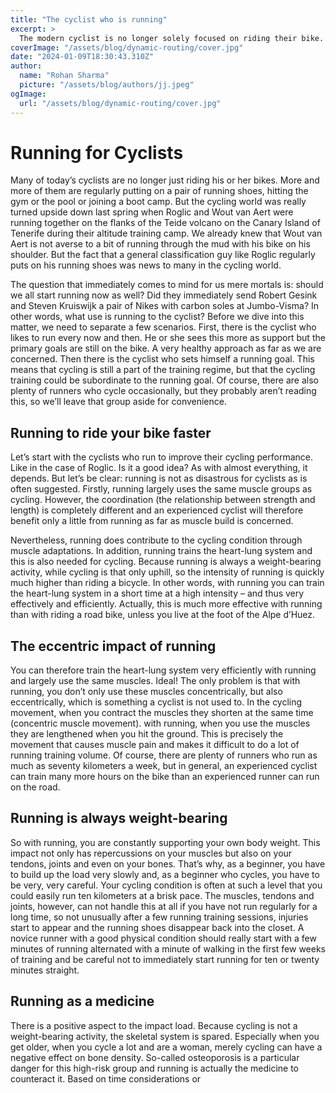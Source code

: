 ```yaml
---
title: "The cyclist who is running"
excerpt: >
  The modern cyclist is no longer solely focused on riding their bike. Nowadays, an increasing number of cyclists are incorporating running into their routine, regularly donning a pair of running shoes
coverImage: "/assets/blog/dynamic-routing/cover.jpg"
date: "2024-01-09T18:30:43.310Z"
author:
  name: "Rohan Sharma"
  picture: "/assets/blog/authors/jj.jpeg"
ogImage:
  url: "/assets/blog/dynamic-routing/cover.jpg"
---
```


# Running for Cyclists

Many of today’s cyclists are no longer just riding his or her bikes. More and more of them are regularly putting on a pair of running shoes, hitting the gym or the pool or joining a boot camp. But the cycling world was really turned upside down last spring when Roglic and Wout van Aert were running together on the flanks of the Teide volcano on the Canary Island of Tenerife during their altitude training camp. We already knew that Wout van Aert is not averse to a bit of running through the mud with his bike on his shoulder. But the fact that a general classification guy like Roglic regularly puts on his running shoes was news to many in the cycling world.

The question that immediately comes to mind for us mere mortals is: should we all start running now as well? Did they immediately send Robert Gesink and Steven Kruiswijk a pair of Nikes with carbon soles at Jumbo-Visma? In other words, what use is running to the cyclist? Before we dive into this matter, we need to separate a few scenarios. First, there is the cyclist who likes to run every now and then. He or she sees this more as support but the primary goals are still on the bike. A very healthy approach as far as we are concerned. Then there is the cyclist who sets himself a running goal. This means that cycling is still a part of the training regime, but that the cycling training could be subordinate to the running goal. Of course, there are also plenty of runners who cycle occasionally, but they probably aren’t reading this, so we’ll leave that group aside for convenience.

## Running to ride your bike faster

Let’s start with the cyclists who run to improve their cycling performance. Like in the case of Roglic. Is it a good idea? As with almost everything, it depends. But let’s be clear: running is not as disastrous for cyclists as is often suggested. Firstly, running largely uses the same muscle groups as cycling. However, the coordination (the relationship between strength and length) is completely different and an experienced cyclist will therefore benefit only a little from running as far as muscle build is concerned.

Nevertheless, running does contribute to the cycling condition through muscle adaptations. In addition, running trains the heart-lung system and this is also needed for cycling. Because running is always a weight-bearing activity, while cycling is that only uphill, so the intensity of running is quickly much higher than riding a bicycle. In other words, with running you can train the heart-lung system in a short time at a high intensity – and thus very effectively and efficiently. Actually, this is much more effective with running than with riding a road bike, unless you live at the foot of the Alpe d’Huez.

## The eccentric impact of running

You can therefore train the heart-lung system very efficiently with running and largely use the same muscles. Ideal! The only problem is that with running, you don’t only use these muscles concentrically, but also eccentrically, which is something a cyclist is not used to. In the cycling movement, when you contract the muscles they shorten at the same time (concentric muscle movement). with running, when you use the muscles they are lengthened when you hit the ground. This is precisely the movement that causes muscle pain and makes it difficult to do a lot of running training volume. Of course, there are plenty of runners who run as much as seventy kilometers a week, but in general, an experienced cyclist can train many more hours on the bike than an experienced runner can run on the road.

## Running is always weight-bearing

So with running, you are constantly supporting your own body weight. This impact not only has repercussions on your muscles but also on your tendons, joints and even on your bones. That’s why, as a beginner, you have to build up the load very slowly and, as a beginner who cycles, you have to be very, very careful. Your cycling condition is often at such a level that you could easily run ten kilometers at a brisk pace. The muscles, tendons and joints, however, can not handle this at all if you have not run regularly for a long time, so not unusually after a few running training sessions, injuries start to appear and the running shoes disappear back into the closet. A novice runner with a good physical condition should really start with a few minutes of running alternated with a minute of walking in the first few weeks of training and be careful not to immediately start running for ten or twenty minutes straight.

## Running as a medicine

There is a positive aspect to the impact load. Because cycling is not a weight-bearing activity, the skeletal system is spared. Especially when you get older, when you cycle a lot and are a woman, merely cycling can have a negative effect on bone density. So-called osteoporosis is a particular danger for this high-risk group and running is actually the medicine to counteract it. Based on time considerations or
